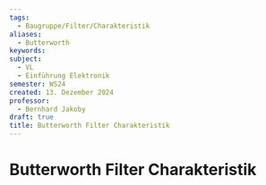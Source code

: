 ```yaml
---
tags:
  - Baugruppe/Filter/Charakteristik
aliases:
  - Butterworth
keywords: 
subject:
  - VL
  - Einführung Elektronik
semester: WS24
created: 13. Dezember 2024
professor:
  - Bernhard Jakoby
draft: true
title: Butterworth Filter Charakteristik
---
```

 
# Butterworth Filter Charakteristik

